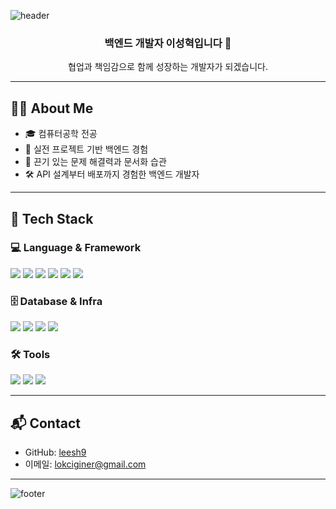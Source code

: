 <!-- 헤더 이미지 -->
![header](https://capsule-render.vercel.app/api?type=waving&color=auto&height=300&section=header&text=Welcome%20to%20Seonghyeok's%20GitHub%20🚀&fontSize=40&fontAlignY=40)

<div align="center">

### 백엔드 개발자 이성혁입니다 🙌  
협업과 책임감으로 함께 성장하는 개발자가 되겠습니다.

</div>

---

## 🙋‍♂️ About Me

- 🎓 컴퓨터공학 전공  
- 🧩 실전 프로젝트 기반 백엔드 경험  
- 🧠 끈기 있는 문제 해결력과 문서화 습관  
- 🛠 API 설계부터 배포까지 경험한 백엔드 개발자  

---

## 🧱 Tech Stack

### 💻 Language & Framework  
<p>
  <img src="https://img.shields.io/badge/Java-007396?style=flat-square&logo=OpenJDK&logoColor=white"/>
  <img src="https://img.shields.io/badge/JavaScript-F7DF1E?style=flat-square&logo=JavaScript&logoColor=black"/>
  <img src="https://img.shields.io/badge/Node.js-339933?style=flat-square&logo=Node.js&logoColor=white"/>
  <img src="https://img.shields.io/badge/SpringBoot-6DB33F?style=flat-square&logo=SpringBoot&logoColor=white"/>
  <img src="https://img.shields.io/badge/React-61DAFB?style=flat-square&logo=React&logoColor=white"/>
  <img src="https://img.shields.io/badge/Next.js-000000?style=flat-square&logo=Next.js&logoColor=white"/>
</p>

### 🗄 Database & Infra  
<p>
  <img src="https://img.shields.io/badge/MySQL-4479A1?style=flat-square&logo=MySQL&logoColor=white"/>
  <img src="https://img.shields.io/badge/Docker-2496ED?style=flat-square&logo=Docker&logoColor=white"/>
  <img src="https://img.shields.io/badge/AWS-232F3E?style=flat-square&logo=Amazon-AWS&logoColor=white"/>
  <img src="https://img.shields.io/badge/GitHub%20Actions-2088FF?style=flat-square&logo=github-actions&logoColor=white"/>
</p>

### 🛠 Tools  
<p>
  <img src="https://img.shields.io/badge/Figma-F24E1E?style=flat-square&logo=Figma&logoColor=white"/>
  <img src="https://img.shields.io/badge/ERDCloud-4285F4?style=flat-square&logo=Google&logoColor=white"/>
  <img src="https://img.shields.io/badge/Obsidian-483699?style=flat-square&logo=Obsidian&logoColor=white"/>
</p>

---

## 📬 Contact

- GitHub: [leesh9](https://github.com/leesh9)  
- 이메일: lokciginer@gmail.com

---

![footer](https://capsule-render.vercel.app/api?section=footer&type=waving&color=auto&height=200)
